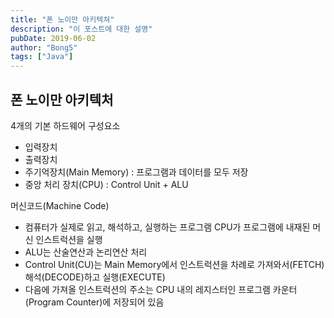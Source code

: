 ```yaml
---
title: "폰 노이만 아키텍쳐"
description: "이 포스트에 대한 설명"
pubDate: 2019-06-02
author: "Bong5"
tags: ["Java"]
---
```

## 폰 노이만 아키텍처
4개의 기본 하드웨어 구성요소
- 입력장치
- 출력장치
- 주기억장치(Main Memory)
 : 프로그램과 데이터를 모두 저장
- 중앙 처리 장치(CPU)
 : Control Unit + ALU

머신코드(Machine Code)
- 컴퓨터가 실제로 읽고, 해석하고, 실행하는 프로그램
CPU가 프로그램에 내재된 머신 인스트럭션을 실행
- ALU는 산술연산과 논리연산 처리
- Control Unit(CU)는 Main Memory에서 인스트럭션을 차례로 가져와서(FETCH) 해석(DECODE)하고 실행(EXECUTE)
- 다음에 가져올 인스트럭션의 주소는 CPU 내의 레지스터인 프로그램 카운터(Program Counter)에 저장되어 있음
